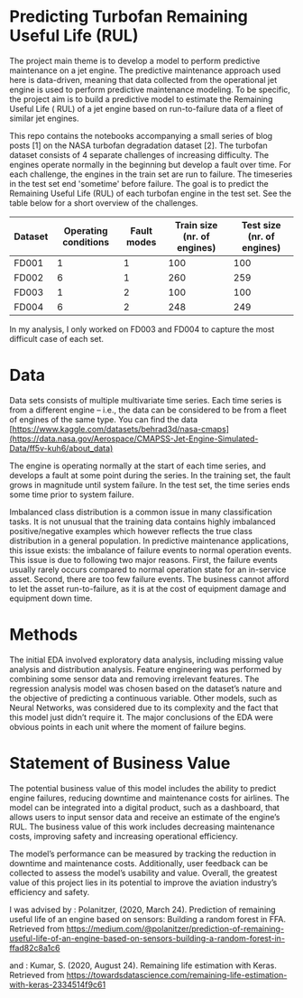 # Predicting Turbofan Remaining Useful Life (RUL)
The project main theme is to develop a model to perform predictive maintenance on a jet engine. The predictive maintenance approach used here is data-driven, meaning that data collected from the operational jet engine is used to perform predictive maintenance modeling. To be specific, the project aim is to build a predictive model to estimate the Remaining Useful Life ( RUL) of a jet engine based on run-to-failure data of a fleet of similar jet engines.

This repo contains the notebooks accompanying a small series of blog posts [1] on the NASA turbofan degradation dataset [2]. The turbofan dataset consists of 4 separate challenges of increasing difficulty. The engines operate normally in the beginning but develop a fault over time. For each challenge, the engines in the train set are run to failure. The timeseries in the test set end 'sometime' before failure. The goal is to predict the Remaining Useful Life (RUL) of each turbofan engine in the test set. See the table below for a short overview of the challenges.

|Dataset	|Operating conditions |	Fault modes|	Train size (nr. of engines)	| Test size (nr. of engines)|
|--------|---|---|-----|-----|
| FD001 |	1 | 1 |	100 |	100 |
| FD002	| 6	| 1	| 260	| 259 |
| FD003	| 1	| 2	| 100	| 100 |
| FD004	| 6	| 2	| 248	| 249 |

In my analysis, I only worked on FD003 and FD004 to capture the most difficult case of each set. 

# Data
Data sets consists of multiple multivariate time series. Each time series is from a different engine – i.e., the data can be considered to be from a fleet of engines of the same type. You can find the data [https://www.kaggle.com/datasets/behrad3d/nasa-cmaps](https://data.nasa.gov/Aerospace/CMAPSS-Jet-Engine-Simulated-Data/ff5v-kuh6/about_data)

The engine is operating normally at the start of each time series, and develops a fault at some point during the series. In the training set, the fault grows in magnitude until system failure. In the test set, the time series ends some time prior to system failure.

Imbalanced class distribution is a common issue in many classification tasks. It is not unusual that the training data contains highly imbalanced positive/negative examples which however reflects the true class distribution in a general population. In predictive maintenance applications, this issue exists: the imbalance of failure events to normal operation events. This issue is due to following two major reasons. First, the failure events usually rarely occurs compared to normal operation state for an in-service asset. Second, there are too few failure events. The business cannot afford to let the asset run-to-failure, as it is at the cost of equipment damage and equipment down time.

# Methods 
The initial EDA involved exploratory data analysis, including missing value analysis and distribution analysis. Feature engineering was performed by combining some sensor data and removing irrelevant features. The regression analysis model was chosen based on the dataset’s nature and the objective of predicting a continuous variable. Other models, such as Neural Networks, was considered due to its complexity and the fact that this model just didn’t require it. The major conclusions of the EDA were obvious points in each unit where the moment of failure begins. 


# Statement of Business Value
The potential business value of this model includes the ability to predict engine failures, reducing downtime and maintenance costs for airlines. The model can be integrated into a digital product, such as a dashboard, that allows users to input sensor data and receive an estimate of the engine’s RUL. The business value of this work includes decreasing maintenance costs, improving safety and increasing operational efficiency. 

The model’s performance can be measured by tracking the reduction in downtime and maintenance costs. Additionally, user feedback can be collected to assess the model’s usability and value. Overall, the greatest value of this project lies in its potential to improve the aviation industry’s efficiency and safety. 




I was advised by : Polanitzer, (2020, March 24). Prediction of remaining useful life of an engine based on sensors: Building a random forest in FFA. Retrieved from https://medium.com/@polanitzer/prediction-of-remaining-useful-life-of-an-engine-based-on-sensors-building-a-random-forest-in-ffad82c8a1c6

and : Kumar, S. (2020, August 24). Remaining life estimation with Keras. Retrieved from https://towardsdatascience.com/remaining-life-estimation-with-keras-2334514f9c61
